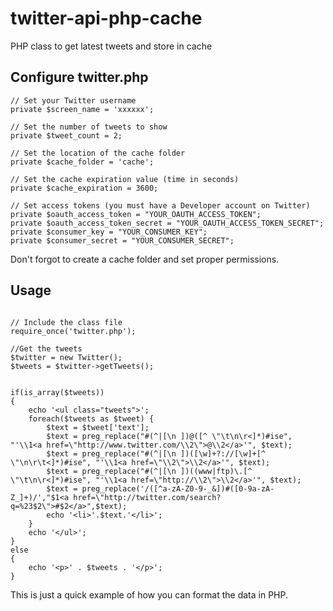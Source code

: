twitter-api-php-cache
=====================

PHP class to get latest tweets and store in cache



## Configure twitter.php

```
// Set your Twitter username
private $screen_name = 'xxxxxx';

// Set the number of tweets to show
private $tweet_count = 2;

// Set the location of the cache folder
private $cache_folder = 'cache';

// Set the cache expiration value (time in seconds)
private $cache_expiration = 3600;

// Set access tokens (you must have a Developer account on Twitter)
private $oauth_access_token = "YOUR_OAUTH_ACCESS_TOKEN";
private $oauth_access_token_secret = "YOUR_OAUTH_ACCESS_TOKEN_SECRET";
private $consumer_key = "YOUR_CONSUMER_KEY";
private $consumer_secret = "YOUR_CONSUMER_SECRET";

```

Don't forgot to create a cache folder and set proper permissions.



## Usage

```

// Include the class file
require_once('twitter.php');

//Get the tweets
$twitter = new Twitter();
$tweets = $twitter->getTweets();


if(is_array($tweets))
{
	echo '<ul class="tweets">';
	foreach($tweets as $tweet) {
		$text = $tweet['text'];
		$text = preg_replace("#(^|[\n ])@([^ \"\t\n\r<]*)#ise", "'\\1<a href=\"http://www.twitter.com/\\2\">@\\2</a>'", $text);
		$text = preg_replace("#(^|[\n ])([\w]+?://[\w]+[^ \"\n\r\t<]*)#ise", "'\\1<a href=\"\\2\">\\2</a>'", $text);
		$text = preg_replace("#(^|[\n ])((www|ftp)\.[^ \"\t\n\r<]*)#ise", "'\\1<a href=\"http://\\2\">\\2</a>'", $text);
		$text = preg_replace('/([^a-zA-Z0-9-_&])#([0-9a-zA-Z_]+)/',"$1<a href=\"http://twitter.com/search?q=%23$2\">#$2</a>",$text);
		echo '<li>'.$text.'</li>';
	}
	echo '</ul>';
}
else
{
	echo '<p>' . $tweets . '</p>';	
}

```

This is just a quick example of how you can format the data in PHP. 
